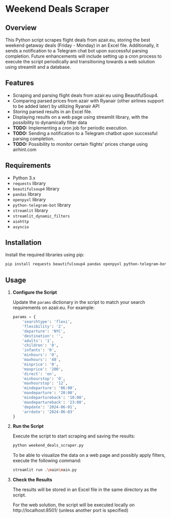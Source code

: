 # Weekend Deals Scraper

## Overview

This Python script scrapes flight deals from azair.eu, storing the best weekend getaway deals (Friday - Monday) in an Excel file. Additionally, it sends a notification to a Telegram chat bot upon successful parsing completion. Future enhancements will include setting up a cron process to execute the script periodically and transitioning towards a web solution using streamlit and a database.

## Features

- Scraping and parsing flight deals from azair.eu using BeautifulSoup4.
- Comparing parsed prices from azair with Ryanair (other airlines support to be added later) by utilizing Ryanair API 
- Storing parsed results in an Excel file.
- Displaying results on a web page using streamlit library, with the possibility to dynamically filter data
- **TODO:** Implementing a cron job for periodic execution.
- **TODO:** Sending a notification to a Telegram chatbot upon successful parsing completion. 
- **TODO:** Possibility to monitor certain flights' prices change using airhint.com

## Requirements

- Python 3.x
- `requests` library
- `beautifulsoup4` library
- `pandas` library
- `openpyxl` library
- `python-telegram-bot` library
- `streamlit` library
- `streamlit_dynamic_filters`
- `aiohttp`
- `asyncio`

## Installation

Install the required libraries using pip:

```bash
pip install requests beautifulsoup4 pandas openpyxl python-telegram-bot streamlit
```

## Usage

1. **Configure the Script**

   Update the `params` dictionary in the script to match your search requirements on azair.eu. For example:

   ```python
   params = {
       'searchtype': 'flexi',
       'flexibility': '2',
       'departure': 'NYC',
       'destination': '',
       'adults': '1',
       'children': '0',
       'infants': '0',
       'minhours': '0',
       'maxhours': '48',
       'minprice': '0',
       'maxprice': '200',
       'direct': 'on',
       'minhourstop': '0',
       'maxhourstop': '12',
       'mindeparture': '06:00',
       'maxdeparture': '20:00',
       'mindepartureback': '10:00',
       'maxdepartureback': '23:00',
       'depdate': '2024-06-01',
       'arrdate': '2024-06-03'
   }

2. **Run the Script**

   Execute the script to start scraping and saving the results:

   ```bash
   python weekend_deals_scraper.py
   ```

   To be able to visualize the data on a web page and possibly apply filters, execute the following command:
   
   ```bash
   streamlit run .\main\main.py
   ```

3. **Check the Results**

   The results will be stored in an Excel file in the same directory as the script.

   For the web solution, the script will be executed locally on http://localhost:8501/ (unless another port is specified)
